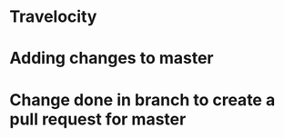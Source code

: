 # Travelocity
# Adding changes to master
# Change done in branch to create a pull request for master
